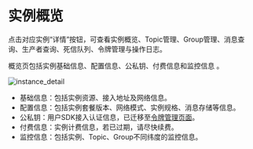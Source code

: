 # 实例概览

点击对应实例“详情”按钮，可查看实例概览、Topic管理、Group管理、消息查询、生产者查询、死信队列、令牌管理与操作日志。

概览⻚包括实例基础信息、配置信息、公私钥、付费信息和监控信息 。

![instance_detail](/rocketmq/images/instance_detail.png)

* 基础信息：包括实例资源、接入地址及网络信息。
* 配置信息：包括实例套餐版本、网络模式、实例规格、消息存储等信息。
* 公私钥：用户SDK接入认证信息，已迁移至[令牌管理页面](/rocketmq/guide/token)。
* 付费信息：实例计费信息，若已过期，请尽快续费。
* 监控信息：包括实例、Topic、Group不同纬度的监控信息。